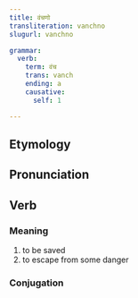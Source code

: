 ```yaml
---
title: वंचणो
transliteration: vanchno
slugurl: vanchno

grammar: 
  verb:
    term: वंच
    trans: vanch
    ending: a
    causative: 
      self: 1

---
```

## Etymology

## Pronunciation

## Verb
### Meaning
1. to be saved
2. to escape from some danger

### Conjugation
<verb-conj :grammar="grammar"></verb-conj>